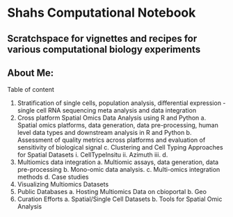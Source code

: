 # Shahs Computational Notebook
## Scratchspace for vignettes and recipes for various computational biology experiments

## About Me:


Table of content
1. Stratification of single cells, population analysis, differential expression - single cell RNA sequencing meta analysis and data integration
2. Cross platform Spatial Omics Data Analysis using R and Python
   a. Spatial omics platforms, data generation, data pre-processing, human level data types and downstream analysis in R and Python
   b. Assessment of quality metrics across platforms and evaluation of sensitivity of biological signal
   c. Clustering and Cell Typing Approaches for Spatial Datasets
      i. CellTypeInsitu
      ii. Azimuth
      iii. 
   d. 
4. Multiomics data integration
   a. Multiomic assays, data generation, data pre-processing
   b. Mono-omic data analysis.
   c. Multi-omics integration methods
   d. Case studies
5. Visualizing Multiomics Datasets
6. Public Databases
   a. Hosting Multiomics Data on cbioportal
   b. Geo
7. Curation Efforts
   a. Spatial/Single Cell Datasets
   b. Tools for Spatial Omic Analysis
